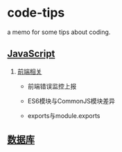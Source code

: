 # code-tips
a memo for some tips about coding.

## [JavaScript](./JavaScript/index.md)

  1. [前端相关](./JavaScript/frontEnd.md)
       
      - 前端错误监控上报

      - ES6模块与CommonJS模块差异

      - exports与module.exports 

## [数据库](./DB/index.md)